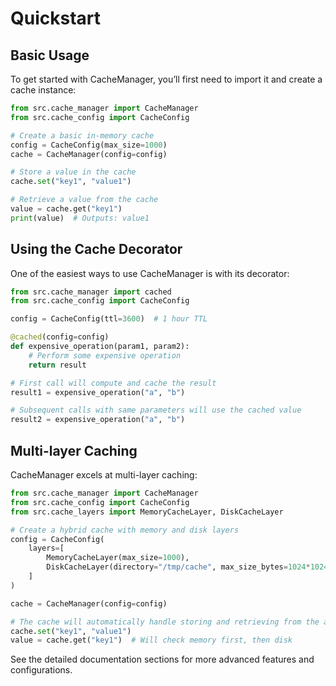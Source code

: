 # Quickstart

## Basic Usage

To get started with CacheManager, you’ll first need to import it and create a cache instance:

```python
from src.cache_manager import CacheManager
from src.cache_config import CacheConfig

# Create a basic in-memory cache
config = CacheConfig(max_size=1000)
cache = CacheManager(config=config)

# Store a value in the cache
cache.set("key1", "value1")

# Retrieve a value from the cache
value = cache.get("key1")
print(value)  # Outputs: value1
```

## Using the Cache Decorator

One of the easiest ways to use CacheManager is with its decorator:

```python
from src.cache_manager import cached
from src.cache_config import CacheConfig

config = CacheConfig(ttl=3600)  # 1 hour TTL

@cached(config=config)
def expensive_operation(param1, param2):
    # Perform some expensive operation
    return result

# First call will compute and cache the result
result1 = expensive_operation("a", "b")

# Subsequent calls with same parameters will use the cached value
result2 = expensive_operation("a", "b")
```

## Multi-layer Caching

CacheManager excels at multi-layer caching:

```python
from src.cache_manager import CacheManager
from src.cache_config import CacheConfig
from src.cache_layers import MemoryCacheLayer, DiskCacheLayer

# Create a hybrid cache with memory and disk layers
config = CacheConfig(
    layers=[
        MemoryCacheLayer(max_size=1000),
        DiskCacheLayer(directory="/tmp/cache", max_size_bytes=1024*1024*100)
    ]
)

cache = CacheManager(config=config)

# The cache will automatically handle storing and retrieving from the appropriate layer
cache.set("key1", "value1")
value = cache.get("key1")  # Will check memory first, then disk
```

See the detailed documentation sections for more advanced features and configurations.
